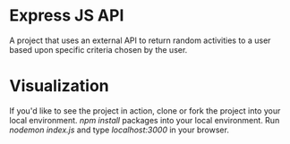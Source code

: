 # Express JS API
A project that uses an external API to return random activities to a user based upon specific criteria chosen by the user.

# Visualization
If you'd like to see the project in action, clone or fork the project into your local environment. *npm install* packages into your local environment. Run *nodemon index.js* and type *localhost:3000* in your browser.
